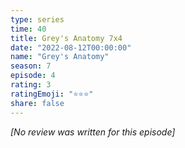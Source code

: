 ```yaml
---
type: series
time: 40
title: Grey's Anatomy 7x4
date: "2022-08-12T00:00:00"
name: "Grey's Anatomy"
season: 7
episode: 4
rating: 3
ratingEmoji: "⭐️⭐️⭐️"
share: false
---
```


*[No review was written for this episode]*